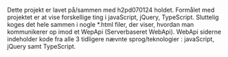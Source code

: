 Dette projekt er lavet på/sammen med h2pd070124 holdet. Formålet med projektet er at vise forskellige ting i javaScript, jQuery, TypeScript. Sluttelig koges det hele sammen i nogle *.html filer, der viser, 
hvordan man kommunikerer op imod et WepApi (Serverbaseret WebApi). WebApi siderne indeholder kode fra alle 3 tidligere nævnte sprog/teknologier : javaScript, jQuery samt TypeScript.
